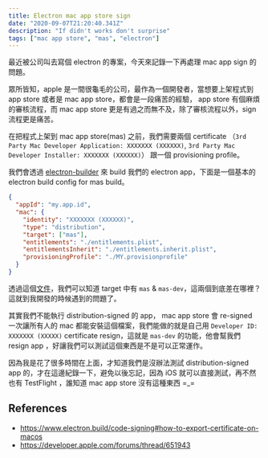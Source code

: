```yaml
---
title: Electron mac app store sign
date: "2020-09-07T21:20:40.341Z"
description: "If didn't works don't surprise"
tags: ["mac app store", "mas", "electron"]
---
```


最近被公司叫去寫個 electron 的專案，今天來記錄一下再處理 mac app sign 的問題。

眾所皆知，apple 是一間很龜毛的公司，最作為一個開發者，當想要上架程式到 app store 或者是 mac app store，都會是一段痛苦的經驗， app store 有個麻煩的審核流程，而 mac app store 更是有過之而無不及，除了審核流程以外，sign 流程更是痛苦。

在把程式上架到 mac app store(mas) 之前，我們需要兩個 certificate （`3rd Party Mac Developer Application: XXXXXXX (XXXXXX)`, `3rd Party Mac Developer Installer: XXXXXXX (XXXXXX)`） 跟一個 provisioning profile。

我們會透過 [electron-builder](https://github.com/electron-userland/electron-builder) 來 build 我們的 electron app，下面是一個基本的 electron build config for mas build。

```json
{
  "appId": "my.app.id",
  "mac": {
    "identity": "XXXXXXX (XXXXXX)",
    "type": "distribution",
    "target": ["mas"],
    "entitlements": "./entitlements.plist",
    "entitlementsInherit": "./entitlements.inherit.plist",
    "provisioningProfile": "./MY.provisionprofile"
  }
}
```

透過這個[文件](https://www.electron.build/configuration/mac)，我們可以知道 target 中有 `mas` & `mas-dev`，這兩個到底差在哪裡？這就到我開發的時候遇到的問題了。

其實我們不能執行 distribution-signed 的 app， mac app store 會 re-signed 一次讓所有人的 mac 都能安裝這個檔案，我們能做的就是自己用 `Developer ID: XXXXXXX (XXXXX)` certificate resign，這就是 `mas-dev` 的功能，他會幫我們 resign app ，好讓我們可以測試這個東西是不是可以正常運作。

因為我是花了很多時間在上面，才知道我們是沒辦法測試 distribution-signed app 的，才在這邊紀錄一下，避免以後忘記，因為 iOS 就可以直接測試，再不然也有 TestFlight ，誰知道 mac app store 沒有這種東西 =\_=

## References

- https://www.electron.build/code-signing#how-to-export-certificate-on-macos
- https://developer.apple.com/forums/thread/651943
